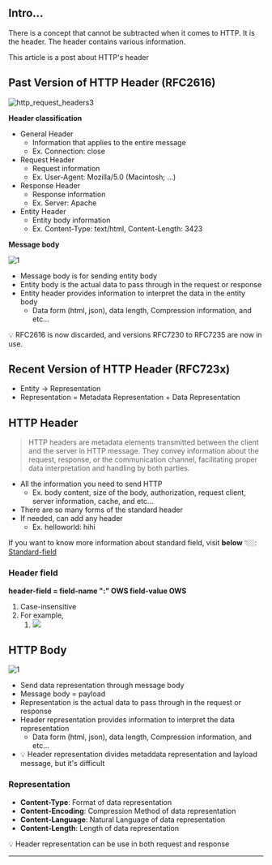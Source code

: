## Intro...
There is a concept that cannot be subtracted when it comes to HTTP. It is the header. The header contains various information.

This article is a post about HTTP's header

## Past Version of HTTP Header (RFC2616)
![http_request_headers3](https://github.com/jinscodes/Blog_nextJS/assets/87598134/1713839f-a386-45d0-950e-9c86e7cb6382)

**Header classification**

- General Header
	- Information that applies to the entire message
	- Ex. Connection: close
- Request Header
	- Request information
	- Ex. User-Agent: Mozilla/5.0 (Macintosh; ...)
- Response Header
	- Response information
	- Ex. Server: Apache
- Entity Header
	- Entity body information
	- Ex. Content-Type: text/html, Content-Length: 3423

**Message body**

![1](https://github.com/jinscodes/Blog_nextJS/assets/87598134/30537e54-df7f-4bfc-beec-539749779718)

- Message body is for sending entity body
- Entity body is the actual data to pass through in the request or response
- Entity header provides information to interpret the data in the entity body
	- Data form (html, json), data length, Compression information, and etc...

💡 RFC2616 is now discarded, and versions RFC7230 to RFC7235 are now in use.

## Recent Version of HTTP Header (RFC723x)
- Entity -> Representation
- Representation = Metadata Representation + Data Representation 


## HTTP Header
> HTTP headers are metadata elements transmitted between the client and the server in HTTP message. They convey information about the request, response, or the communication channel, facilitating proper data interpretation and handling by both parties.

- All the information you need to send HTTP
	- Ex. body content, size of the body, authorization, request client, server information, cache, and etc...
- There are so many forms of the standard header
- If needed, can add any header
	- Ex. helloworld: hihi

If you want to know more information about standard field, visit **below** 👇🏼: 
[Standard-field](https://en.wikipedia.org/wiki/List_of_HTTP_header_fields)

### Header field
**header-field = field-name ":" OWS field-value OWS**
1. Case-insensitive
2. For example, 
	1. ![](https://github.com/jinscodes/Blog_nextJS/assets/87598134/95b9b782-309b-44e0-b1ce-3b86d7c2db31)

## HTTP Body
![1](https://github.com/jinscodes/Blog_nextJS/assets/87598134/30537e54-df7f-4bfc-beec-539749779718)

- Send data representation through message body
- Message body = payload
- Representation is the actual data to pass through in the request or response
- Header representation  provides information to interpret the data representation 
	- Data form (html, json), data length, Compression information, and etc...
- 💡 Header representation divides metaddata representation and layload message, but it's difficult

### Representation
- **Content-Type**: Format of data representation 
- **Content-Encoding**: Compression Method of data representation 
- **Content-Language**: Natural Language of data representation 
- **Content-Length**: Length of data representation 

💡 Header representation can be use in both request and response

---